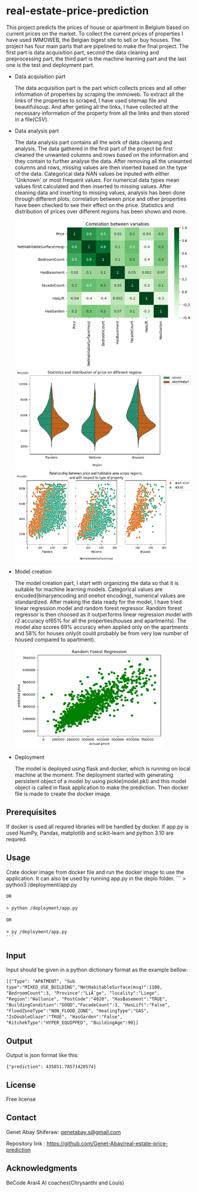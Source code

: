 # real-estate-price-prediction
This project predicts the prices of house or apartment in Belgium based on current prices on the market. To collect the current prices of properties I have used IMMOWEB, the Belgian bigest site to sell or buy houses. The project has four main parts that are pipelined to make the final project.
The first part is data acquisition part, second the data cleaning and preprocessing part, the third part is the machine learning
part and the last one is the test and deployment part.

* Data acquisition part

	The data acquisition part is the part which collects prices and all other information of properties by scraping the immoweb.
	To extract all the links of the properties to scraped, I have used sitemap file and beautifulsoup. And after getiing all the links, 
	I have collected all the necessary information of the property from all the links and then stored in a file(CSV).

* Data analysis part
    
	The data analysis part contains all the work of data cleaning and analysis. The data gathered in the first part of the project be first cleaned the unwanted columns and rows based on the information and they contain to further analyse the data. After removing all the unwanted columns and rows, missing values are then inserted based on the type of the data. Categorical data NAN values be inputed with either 'Unknown' or most frequent values. For numerical data types mean values first calculated and then inserted to missing values. After cleaning data and inserting to missing values, analysis has been done through different plots. correlation between price and other properties have been checked to see their effect on the price. Statistics and distribution of prices over different regions has been shown and more.

	
	<p float="left">
	  <img src="resources/corredlation_heatmap.png" width="600" height=400/> 
	  <img src="resources/price_overRegions_violin.png" width="600" height="270" />
      <img src="resources/rlnship_priceNhabitablearea_scatterplot.png" width="600" height=250/>    
    </p>
	
* Model creation

   The model creation part, I start with organizing the data so that it is suitable for machine learning models. Categorical values are encoded(binaryencoding and onehot encoding), numerical values are standardized. After making the data ready for the model, I have tried linear regression model and random forest regressor. Random forest regressor is then choosed as it outperforms linear regression model with r2 accuracy of65% for all the properties(houses and apartments). The model also scores 69% accuracy when applied only on the apartments and 58% for houses only(it could probably be from very low number of housed compared to apartment).
   
   <p float="left">
	  <img src="resources/randomforestScore.png" width="400" height="270" />   
    </p>
	
	
* Deployment

   The model is deployed using flask and docker, which is running on local machine at the moment. The deployment started with generating persistent object of a model by using pickle(model.pkl) and this model object is called in flask application to make the prediction. Then docker file is made to create the docker image.
 

## Prerequisites
 
If docker is used all requred libraries will be handled by docker. If app.py is used NumPy, Pandas, matplotlib and scikit-learn and python 3.10 are requred.
 
 
## Usage
Crate docker image from docker file and run the docker image to use the application. 
It can also be used by running app.py in the deplo folder.
	```
	> python3 /deployment/app.py 

	OR

	> python /deployment/app.py 

	OR

	> py /deployment/app.py 		
	```
      
 
## Input
 
Input should be given in a python dictionary format as the example bellow:
	  
	[{"Type": "APATMENT", "Sub type":"MIXED_USE_BUILDING","NetHabitableSurface(msq)":1100, "BedroomCount":3, "Province":"LiÃ¨ge", "locality":"Liege", "Region":"Wallonie", "PostCode":"4020", "HasBasement":"TRUE", "BuildingCondition":"GOOD","FacadeCount":3, "HasLift":"False", "FloodZoneType":"NON_FLOOD_ZONE", "HeatingType":"GAS", "IsDoubleGlaze":"TRUE", "HasGarden":"False", "KitchekType":"HYPER_EQUIPPED", "BuildingAge":90}]
 
## Output
  
Output is json format like this:
	  
	{"prediction": 435851.78571428574}
		
		
		
## License

Free license

## Contact

Genet Abay Shiferaw: genetabay.s@gmail.com

Repository link : https://github.com/Genet-Abay/real-estate-price-prediction

## Acknowledgments

BeCode Arai4 AI coaches(Chrysanthi and Louis)